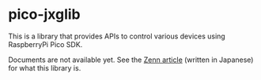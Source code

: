# pico-jxglib

This is a library that provides APIs to control various devices using RaspberryPi Pico SDK.

Documents are not available yet. See the [Zenn article](https://zenn.dev/ypsitau/articles/2025-01-24-jxglib-intro) (written in Japanese) for what this library is.
